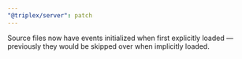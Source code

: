 ```yaml
---
"@triplex/server": patch
---
```


Source files now have events initialized when first explicitly loaded —
previously they would be skipped over when implicitly loaded.

